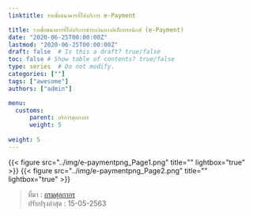 ```yaml
---
linktitle: รายชื่อธนาคารที่ให้บริการ e-Payment

title: รายชื่อธนาคารที่ให้บริการชำระเงินทางอิเล็กทรอนิกส์ (e-Payment)
date: "2020-06-25T00:00:00Z"
lastmod: "2020-06-25T00:00:00Z"
draft: false  # Is this a draft? true/false
toc: false # Show table of contents? true/false
type: series  # Do not modify.
categories: [""]
tags: ["awesome"]
authors: ["admin"]

menu:
  customs:
      parent: บริการศุลกากร
      weight: 5
      
weight: 5
---
```


{{< figure src="../img/e-paymentpng_Page1.png" title="" lightbox="true" >}}
{{< figure src="../img/e-paymentpng_Page2.png" title="" lightbox="true" >}}


> ที่มา : [กรมศุลกากร](http://www.customs.go.th/data_files/351e890e7282694f28d37da4de1adb50.pdf)  
> ปรับปรุงล่าสุด : 15-05-2563